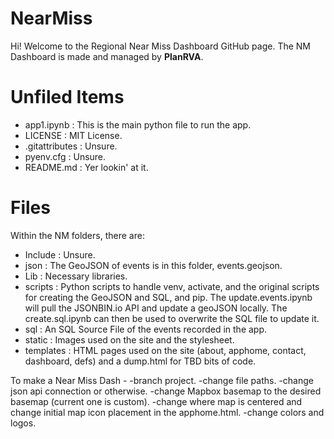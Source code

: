 # NearMiss

Hi! Welcome to the Regional Near Miss Dashboard GitHub page. The NM Dashboard is made and managed by **PlanRVA**. 

# Unfiled Items
- app1.ipynb : This is the main python file to run the app.
- LICENSE : MIT License. 
- .gitattributes : Unsure.
- pyenv.cfg : Unsure.
- README.md : Yer lookin' at it.
# Files
Within the NM folders, there are:
- Include : Unsure.
- json : The GeoJSON of events is in this folder, events.geojson. 
- Lib : Necessary libraries.
- scripts : Python scripts to handle venv, activate, and the original scripts for creating the GeoJSON and SQL, and pip. The update.events.ipynb will pull the JSONBIN.io API and update a geoJSON locally. The create.sql.ipynb can then be used to overwrite the SQL file to update it.
- sql : An SQL Source File of the events recorded in the app.
- static : Images used on the site and the stylesheet.
- templates : HTML pages used on the site (about, apphome, contact, dashboard, defs) and a dump.html for TBD bits of code.

To make a Near Miss Dash - 
-branch project.
-change file paths.
-change json api connection or otherwise.
-change Mapbox basemap to the desired basemap (current one is custom).
-change where map is centered and change initial map icon placement in the apphome.html.
-change colors and logos.
